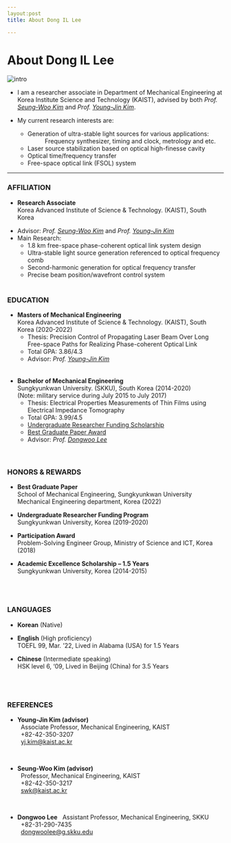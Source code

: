```yaml
---
layout:post
title: About Dong IL Lee

---
```

# About Dong IL Lee

![intro](https://ldongil.github.io/assets/intro.png)
* I am a researcher associate in Department of Mechanical Engineering at Korea Institute Science and Technology (KAIST), advised by both _Prof._ [_Seung-Woo Kim_](https://scholar.google.com/citations?hl=ko&user=wHt0GtQAAAAJ) and _Prof._ [_Young-Jin Kim_](https://scholar.google.com/citations?user=DqkYhz4AAAAJ&hl=ko&oi=ao).

* My current research interests are:
  + Generation of ultra-stable light sources for various applications:<br/>
       <dd>Frequency synthesizer, timing and clock, metrology and etc.</dd>
  + Laser source stabilization based on optical high-finesse cavity
  + Optical time/frequency transfer
  + Free-space optical link (FSOL) system <br/>

<hr/>

### AFFILIATION

* __Research Associate__ <br/>
  Korea Advanced Institute of Science & Technology. (KAIST), South Korea <br/>


+ Advisor: _Prof._ [_Seung-Woo Kim_](https://scholar.google.com/citations?hl=ko&user=wHt0GtQAAAAJ) and _Prof._ [_Young-Jin Kim_](https://scholar.google.com/citations?hl=ko&user=wHt0GtQAAAAJ)
+ Main Research:
  + 1.8 km free-space phase-coherent optical link system design
  + Ultra-stable light source generation referenced to optical frequency comb
  + Second-harmonic generation for optical frequency transfer
  + Precise beam position/wavefront control system
    <br/>
    <br/>


### EDUCATION

* __Masters of Mechanical Engineering__ <br/>
  Korea Advanced Institute of Science & Technology. (KAIST), South Korea (2020-2022) <br/>
  * Thesis: Precision Control of Propagating Laser Beam Over Long Free-space Paths for Realizing Phase-coherent Optical Link <br/>
  * Total GPA: 3.86/4.3 <br/>
  * Advisor: _Prof._ [_Young-Jin Kim_](https://scholar.google.com/citations?user=DqkYhz4AAAAJ&hl=ko&oi=ao)
    <br/><br/><br/>
* __Bachelor of Mechanical Engineering__ <br/>
  Sungkyunkwan University. (SKKU), South Korea (2014-2020) <br/>
  (Note: military service during July 2015 to July 2017)
  * Thesis: Electrical Properties Measurements of Thin Films using Electrical Impedance Tomography
  * Total GPA: 3.99/4.5
  * <u>Undergraduate Researcher Funding Scholarship</u>
  * <u>Best Graduate Paper Award</u>
  * Advisor: _Prof._ [_Dongwoo Lee_](https://scholar.google.com/citations?hl=ko&user=efffEt0AAAAJ) <br/>
<br/><br/>

### HONORS & REWARDS
* __Best Graduate Paper__  <br/>
  School of Mechanical Engineering, Sungkyunkwan University Mechanical Engineering department, Korea (2022)

* __Undergraduate Researcher Funding Program__ <br/>
  Sungkyunkwan University, Korea (2019-2020)

* __Participation Award__ <br/>
  Problem-Solving Engineer Group, Ministry of Science and ICT, Korea (2018)

* __Academic Excellence Scholarship – 1.5 Years__ <br/>
  Sungkyunkwan University, Korea (2014-2015)

<br/><br/>

### LANGUAGES
* __Korean__ (Native) <br/>


* __English__ (High proficiency) <br/>
  TOEFL 99, Mar. ’22, Lived in Alabama (USA) for 1.5 Years


* __Chinese__ (Intermediate speaking) <br/>
  HSK level 6, ‘09, Lived in Beijing (China) for 3.5 Years

<br/><br/>

### REFERENCES

* **Young-Jin Kim (advisor)**<br/>
&nbsp;&nbsp;Associate Professor, Mechanical Engineering, KAIST<br/>
&nbsp;&nbsp;+82-42-350-3207<br/>
&nbsp;&nbsp;yj.kim@kaist.ac.kr

<br/>

* **Seung-Woo Kim (advisor)**<br/>
&nbsp;&nbsp;Professor, Mechanical Engineering, KAIST<br/>
&nbsp;&nbsp;+82-42-350-3217<br/>
&nbsp;&nbsp;swk@kaist.ac.kr

<br/>

*	**Dongwoo Lee**
&nbsp;&nbsp;Assistant Professor, Mechanical Engineering, SKKU<br/>
&nbsp;&nbsp;+82-31-290-7435<br/>
&nbsp;&nbsp;dongwoolee@g.skku.edu

